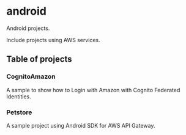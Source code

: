 # android
Android projects.

Include projects using AWS services.

## Table of projects

### CognitoAmazon
   A sample to show how to Login with Amazon with Cognito Federated Identities.
### Petstore
   A sample project using Android SDK for AWS API Gateway.
